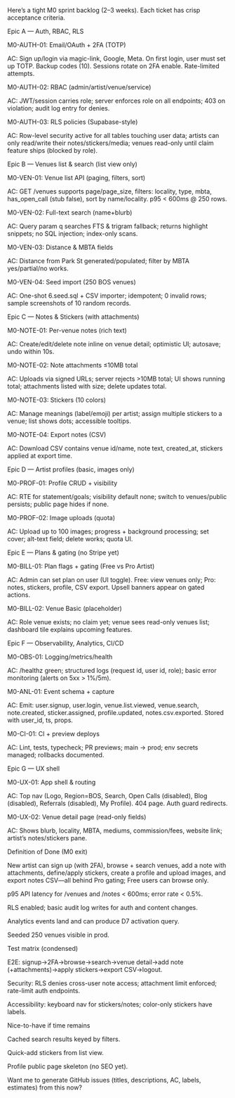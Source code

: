Here’s a tight M0 sprint backlog (2–3 weeks). Each ticket has crisp acceptance criteria.

Epic A — Auth, RBAC, RLS

M0-AUTH-01: Email/OAuth + 2FA (TOTP)

AC: Sign up/login via magic-link, Google, Meta. On first login, user must set up TOTP. Backup codes (10). Sessions rotate on 2FA enable. Rate-limited attempts.

M0-AUTH-02: RBAC (admin/artist/venue/service)

AC: JWT/session carries role; server enforces role on all endpoints; 403 on violation; audit log entry for denies.

M0-AUTH-03: RLS policies (Supabase-style)

AC: Row-level security active for all tables touching user data; artists can only read/write their notes/stickers/media; venues read-only until claim feature ships (blocked by role).

Epic B — Venues list & search (list view only)

M0-VEN-01: Venue list API (paging, filters, sort)

AC: GET /venues supports page/page_size, filters: locality, type, mbta, has_open_call (stub false), sort by name/locality. p95 < 600ms @ 250 rows.

M0-VEN-02: Full-text search (name+blurb)

AC: Query param q searches FTS & trigram fallback; returns highlight snippets; no SQL injection; index-only scans.

M0-VEN-03: Distance & MBTA fields

AC: Distance from Park St generated/populated; filter by MBTA yes/partial/no works.

M0-VEN-04: Seed import (250 BOS venues)

AC: One-shot 6.seed.sql + CSV importer; idempotent; 0 invalid rows; sample screenshots of 10 random records.

Epic C — Notes & Stickers (with attachments)

M0-NOTE-01: Per-venue notes (rich text)

AC: Create/edit/delete note inline on venue detail; optimistic UI; autosave; undo within 10s.

M0-NOTE-02: Note attachments ≤10MB total

AC: Uploads via signed URLs; server rejects >10MB total; UI shows running total; attachments listed with size; delete updates total.

M0-NOTE-03: Stickers (10 colors)

AC: Manage meanings (label/emoji) per artist; assign multiple stickers to a venue; list shows dots; accessible tooltips.

M0-NOTE-04: Export notes (CSV)

AC: Download CSV contains venue id/name, note text, created_at, stickers applied at export time.

Epic D — Artist profiles (basic, images only)

M0-PROF-01: Profile CRUD + visibility

AC: RTE for statement/goals; visibility default none; switch to venues/public persists; public page hides if none.

M0-PROF-02: Image uploads (quota)

AC: Upload up to 100 images; progress + background processing; set cover; alt-text field; delete works; quota UI.

Epic E — Plans & gating (no Stripe yet)

M0-BILL-01: Plan flags + gating (Free vs Pro Artist)

AC: Admin can set plan on user (UI toggle). Free: view venues only; Pro: notes, stickers, profile, CSV export. Upsell banners appear on gated actions.

M0-BILL-02: Venue Basic (placeholder)

AC: Role venue exists; no claim yet; venue sees read-only venues list; dashboard tile explains upcoming features.

Epic F — Observability, Analytics, CI/CD

M0-OBS-01: Logging/metrics/health

AC: /healthz green; structured logs (request id, user id, role); basic error monitoring (alerts on 5xx > 1%/5m).

M0-ANL-01: Event schema + capture

AC: Emit: user.signup, user.login, venue.list.viewed, venue.search, note.created, sticker.assigned, profile.updated, notes.csv.exported. Stored with user_id, ts, props.

M0-CI-01: CI + preview deploys

AC: Lint, tests, typecheck; PR previews; main → prod; env secrets managed; rollbacks documented.

Epic G — UX shell

M0-UX-01: App shell & routing

AC: Top nav (Logo, Region=BOS, Search, Open Calls (disabled), Blog (disabled), Referrals (disabled), My Profile). 404 page. Auth guard redirects.

M0-UX-02: Venue detail page (read-only fields)

AC: Shows blurb, locality, MBTA, mediums, commission/fees, website link; artist’s notes/stickers pane.

Definition of Done (M0 exit)

New artist can sign up (with 2FA), browse + search venues, add a note with attachments, define/apply stickers, create a profile and upload images, and export notes CSV—all behind Pro gating; Free users can browse only.

p95 API latency for /venues and /notes < 600ms; error rate < 0.5%.

RLS enabled; basic audit log writes for auth and content changes.

Analytics events land and can produce D7 activation query.

Seeded 250 venues visible in prod.

Test matrix (condensed)

E2E: signup→2FA→browse→search→venue detail→add note (+attachments)→apply stickers→export CSV→logout.

Security: RLS denies cross-user note access; attachment limit enforced; rate-limit auth endpoints.

Accessibility: keyboard nav for stickers/notes; color-only stickers have labels.

Nice-to-have if time remains

Cached search results keyed by filters.

Quick-add stickers from list view.

Profile public page skeleton (no SEO yet).

Want me to generate GitHub issues (titles, descriptions, AC, labels, estimates) from this now?
